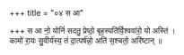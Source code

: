 +++
title = "०४ स आ"

+++
स आ नो॒ योनिं॑ सदतु॒ प्रेष्ठो॒ बृह॒स्पति॑र्वि॒श्ववा॑रो॒ यो अस्ति॑ ।  
कामो॑ रा॒यः सु॒वीर्य॑स्य॒ तं दा॒त्पर्ष॑न्नो॒ अति॑ स॒श्चतो॒ अरि॑ष्टान् ॥